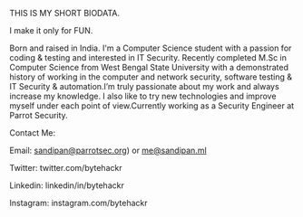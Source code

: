 THIS IS MY SHORT BIODATA.

I make it only for FUN.

Born and raised in India. I'm a Computer Science student with a passion for coding & testing and interested in IT Security. Recently completed M.Sc in Computer Science from West Bengal State University with a demonstrated history of working in the computer and network security, software testing & IT Security & automation.I’m truly passionate about my work and always increase my knowledge. I also like to try new technologies and improve myself under each point of view.Currently working as a Security Engineer at Parrot Security.


Contact Me:

Email: sandipan@parrotsec.org) or me@sandipan.ml

Twitter: twitter.com/bytehackr

Linkedin: linkedin/in/bytehackr

Instagram: instagram.com/bytehackr
